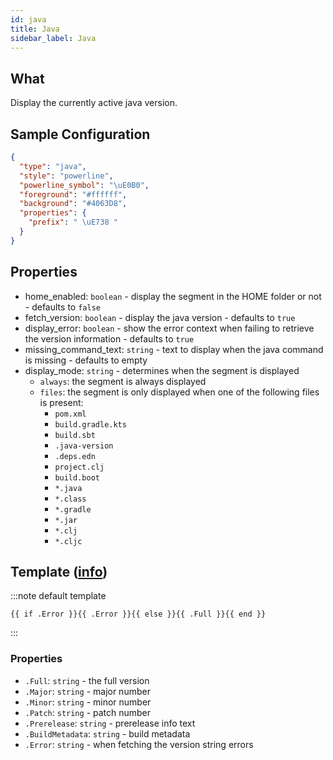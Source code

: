 ```yaml
---
id: java
title: Java
sidebar_label: Java
---
```


## What

Display the currently active java version.

## Sample Configuration

```json
{
  "type": "java",
  "style": "powerline",
  "powerline_symbol": "\uE0B0",
  "foreground": "#ffffff",
  "background": "#4063D8",
  "properties": {
    "prefix": " \uE738 "
  }
}
```

## Properties

- home_enabled: `boolean` - display the segment in the HOME folder or not - defaults to `false`
- fetch_version: `boolean` - display the java version - defaults to `true`
- display_error: `boolean` - show the error context when failing to retrieve the version information - defaults to `true`
- missing_command_text: `string` - text to display when the java command is missing - defaults to empty
- display_mode: `string` - determines when the segment is displayed
  - `always`: the segment is always displayed
  - `files`: the segment is only displayed when one of the following files is present:
    - `pom.xml`
    - `build.gradle.kts`
    - `build.sbt`
    - `.java-version`
    - `.deps.edn`
    - `project.clj`
    - `build.boot`
    - `*.java`
    - `*.class`
    - `*.gradle`
    - `*.jar`
    - `*.clj`
    - `*.cljc`

## Template ([info][templates])

:::note default template

``` template
{{ if .Error }}{{ .Error }}{{ else }}{{ .Full }}{{ end }}
```

:::

### Properties

- `.Full`: `string` - the full version
- `.Major`: `string` - major number
- `.Minor`: `string` - minor number
- `.Patch`: `string` - patch number
- `.Prerelease`: `string` - prerelease info text
- `.BuildMetadata`: `string` - build metadata
- `.Error`: `string` - when fetching the version string errors

[templates]: /docs/config-templates
